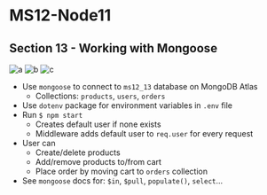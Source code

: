 # MS12-Node11
## Section 13 - Working with Mongoose

![a](../assets/a.png?raw=true)
![b](../assets/b.png?raw=true)
![c](../assets/c.png?raw=true)

* Use `mongoose` to connect to `ms12_13` database on MongoDB Atlas
  * Collections: `products`, `users`, `orders`
* Use `dotenv` package for environment variables in `.env` file
* Run `$ npm start`
  * Creates default user if none exists
  * Middleware adds default user to `req.user` for every request
* User can 
  * Create/delete products
  * Add/remove products to/from cart
  * Place order by moving cart to `orders` collection
* See `mongoose` docs for: `$in`, `$pull`, `populate()`, `select`...
